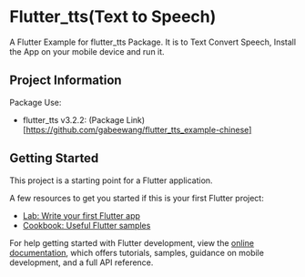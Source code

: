 # Flutter_tts(Text to Speech)

A Flutter Example for flutter_tts Package.
It is to Text Convert Speech, Install the App on your mobile device and run it.

## Project Information
Package Use:
* flutter_tts v3.2.2: (Package Link)[https://github.com/gabeewang/flutter_tts_example-chinese]

## Getting Started
This project is a starting point for a Flutter application.

A few resources to get you started if this is your first Flutter project:

- [Lab: Write your first Flutter app](https://docs.flutter.dev/get-started/codelab)
- [Cookbook: Useful Flutter samples](https://docs.flutter.dev/cookbook)

For help getting started with Flutter development, view the
[online documentation](https://docs.flutter.dev/), which offers tutorials,
samples, guidance on mobile development, and a full API reference.
